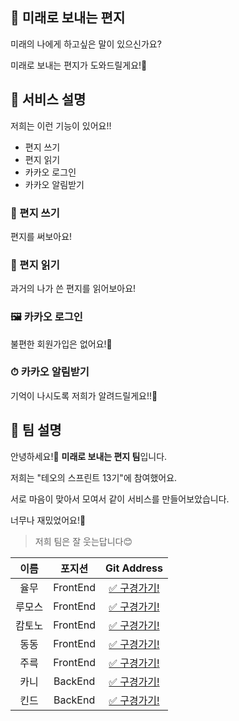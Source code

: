 ## 📮 미래로 보내는 편지

미래의 나에게 하고싶은 말이 있으신가요?

미래로 보내는 편지가 도와드릴게요!🤗

## 🧐 서비스 설명 

저희는 이런 기능이 있어요!!

* 편지 쓰기
* 편지 읽기
* 카카오 로그인
* 카카오 알림받기

### 📝 편지 쓰기 

편지를 써보아요!


### 👀 편지 읽기 

과거의 나가 쓴 편지를 읽어보아요!

### 🖼 카카오 로그인 

불편한 회원가입은 없어요!🌼

### ⏱ 카카오 알림받기 

기억이 나시도록 저희가 알려드릴게요!!🤗

## 🌿 팀 설명 

안녕하세요!👋
**미래로 보내는 편지 팀**입니다.

저희는 "테오의 스프린트 13기"에 참여했어요.

서로 마음이 맞아서 모여서 같이 서비스를 만들어보았습니다.

너무나 재밌었어요!🌈

> 저희 팀은 잘 웃는답니다😊

|이름|포지션|Git Address|
|:----:|:----:|:----:|
|율무|FrontEnd|[✅ 구경가기!](https://github.com/wang-yurin)|
|루모스|FrontEnd|[✅ 구경가기!](https://github.com/seunghw)|
|캄토노|FrontEnd|[✅ 구경가기!](https://github.com/deipanema)|
|동동|FrontEnd|[✅ 구경가기!](https://github.com/dongdongee)|
|주륵|FrontEnd|[✅ 구경가기!](https://github.com/wugusaud77)|
|카니|BackEnd|[✅ 구경가기!](https://github.com/KaniKim)|
|킨드|BackEnd|[✅ 구경가기!](https://github.com/Cha-Young-Ho)|

